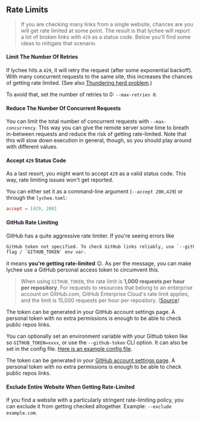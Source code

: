 ## Rate Limits

> If you are checking many links from a single website, chances are you will get
> rate limited at some point. The result is that lychee will report a lot of broken
> links with `429` as a status code.
> Below you'll find some ideas to mitigate that scenario.

#### Limit The Number Of Retries

If lychee hits a `429`, it will retry the request (after some exponential backoff).
With many concurrent requests to the same site, this increases the chances of getting rate limited.
(See also [Thundering herd problem](https://en.wikipedia.org/wiki/Thundering_herd_problem).)

To avoid that, set the number of retries to 0: `--max-retries 0`.

#### Reduce The Number Of Concurrent Requests

You can limit the total number of concurrent requests with `--max-concurrency`. This
way you can give the remote server some time to breath in-between requests and
reduce the risk of getting rate-limited. Note that this will slow down execution
in general, though, so you should play around with different values.

#### Accept `429` Status Code

As a last resort, you might want to accept `429` as a valid status code.
This way, rate limiting issues won't get reported.

You can either set it as a command-line argument (`--accept 200,429`) or through
the `lychee.toml`:

```toml
accept = [429, 200]
```

#### GitHub Rate Limiting

GitHub has a quite aggressive rate limiter.
If you're seeing errors like

```bash
GitHub token not specified. To check GitHub links reliably, use `--github-token`
flag / `GITHUB_TOKEN` env var.
```

it means **you're getting rate-limited** 😐. As per the message, you can make lychee
use a GitHub personal access token to circumvent this.

> When using `GITHUB_TOKEN`, the rate limit is **1,000 requests per hour per repository**. For requests to resources that belong to an enterprise account on GitHub.com, GitHub Enterprise Cloud's rate limit applies, and the limit is 15,000 requests per hour per repository. ([Source](https://docs.github.com/en/developers/apps/building-github-apps/rate-limits-for-github-apps))

The token can be generated in your GitHub account settings page. A personal
token with no extra permissions is enough to be able to check public repos
links.

You can optionally set an environment variable with your Github token like so
`GITHUB_TOKEN=xxxx`, or use the `--github-token` CLI option. It can also be set
in the config file. [Here is an example config file][config-file].

The token can be generated in your [GitHub account settings
page](https://github.com/settings/tokens). A personal token with no extra
permissions is enough to be able to check public repos links.

[config-file]: https://github.com/lycheeverse/lychee/blob/master/lychee.example.toml

#### Exclude Entire Website When Getting Rate-Limited

If you find a website with a particularly stringent rate-limiting policy, you
can exclude it from getting checked altogether. Example: `--exclude example.com`.

